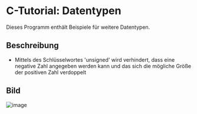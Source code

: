 # C-Tutorial: Datentypen

Dieses Programm enthält Beispiele für weitere Datentypen.

## Beschreibung

- Mittels des Schlüsselwortes 'unsigned' wird verhindert, dass eine negative Zahl angegeben werden kann und das sich die mögliche Größe der positiven Zahl verdoppelt 

## Bild

![image](https://user-images.githubusercontent.com/63674539/195909342-d29a2aca-062e-45bf-80fd-4aaaa8a217fe.png)
